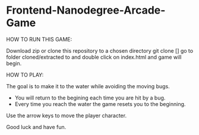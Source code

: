 Frontend-Nanodegree-Arcade-Game
===============================

HOW TO RUN THIS GAME:

Download zip or clone this repository to a chosen directory git clone [<repo>]
go to folder cloned/extracted to and double click on index.html and game will begin.


HOW TO PLAY:

The goal is to make it to the water while avoiding the moving bugs.
- You will return to the begining each time you are hit by a bug.
- Every time you reach the water the game resets you to the beginning.

Use the arrow keys to move the player character.

Good luck and have fun.




